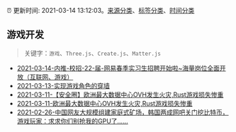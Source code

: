 :alarm_clock: 更新时间: 2021-03-14 13:12:03。[来源分类](../README.md)、[标签分类](../TAGS.md)、[时间分类](../TIMELINE.md)

## 游戏开发


> 关键字：`游戏`、`Three.js`、`Create.js`、`Matter.js`



- [2021-03-14-内推-校招-22-届-网易春季实习生招聘开始啦~海量岗位全面开放（互联网、游戏）](https://www.v2ex.com/t/761588) 
- [2021-03-13-实现游戏角色的穿墙](https://sec.thief.one/article_content?a_id=8af543828b98800142aa283581b34729) 
- [2021-03-11-【安全圈】欧洲最大数据中心OVH发生火灾,Rust游戏损失惨重](https://sec.thief.one/article_content?a_id=946613371b02debd2f779c10b660eea3) 
- [2021-03-11-欧洲最大数据中心OVH发生火灾,Rust游戏损失惨重](https://sec.thief.one/article_content?a_id=67159520aaf2e593d2277c30ac0a8b2e) 
- [2021-02-26-中国网友大规模组建家庭式矿场，韩国两成网吧关门挖比特币，游戏玩家：求求你们别抢我的GPU了……](https://www.ershicimi.com/p/63a6442f40c53e453577d16fff3cfd16) 